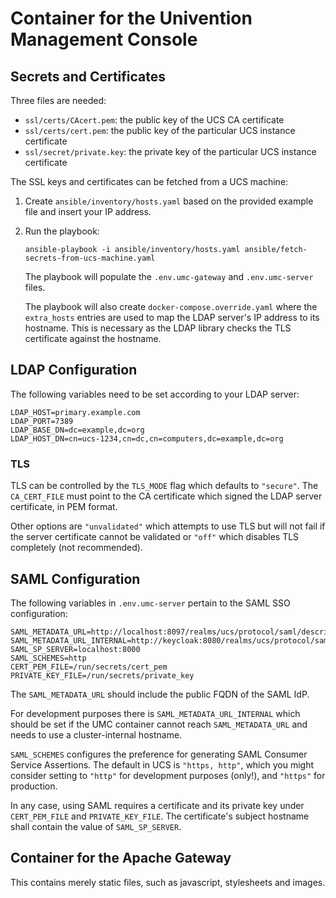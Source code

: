 # Container for the Univention Management Console

## Secrets and Certificates

Three files are needed:
- `ssl/certs/CAcert.pem`: the public key of the UCS CA certificate
- `ssl/certs/cert.pem`: the public key of the particular UCS instance certificate
- `ssl/secret/private.key`: the private key of the particular UCS instance certificate

The SSL keys and certificates can be fetched from a UCS machine:
1. Create `ansible/inventory/hosts.yaml` based on the provided example file and insert your IP address.
2. Run the playbook:
    ```
    ansible-playbook -i ansible/inventory/hosts.yaml ansible/fetch-secrets-from-ucs-machine.yaml
    ```
   The playbook will populate the `.env.umc-gateway` and `.env.umc-server` files.

   The playbook will also create `docker-compose.override.yaml`
   where the `extra_hosts` entries are used to map the LDAP server's IP address to its hostname.
   This is necessary as the LDAP library checks the TLS certificate against the hostname.

## LDAP Configuration

The following variables need to be set according to your LDAP server:
```
LDAP_HOST=primary.example.com
LDAP_PORT=7389
LDAP_BASE_DN=dc=example,dc=org
LDAP_HOST_DN=cn=ucs-1234,cn=dc,cn=computers,dc=example,dc=org
```

### TLS

TLS can be controlled by the `TLS_MODE` flag which defaults to `"secure"`.
The `CA_CERT_FILE` must point to the CA certificate which signed the LDAP server certificate,
in PEM format.

Other options are `"unvalidated"` which attempts to use TLS but will not fail
if the server certificate cannot be validated
or `"off"` which disables TLS completely (not recommended).


## SAML Configuration

The following variables in `.env.umc-server` pertain to the SAML SSO configuration:
```
SAML_METADATA_URL=http://localhost:8097/realms/ucs/protocol/saml/descriptor
SAML_METADATA_URL_INTERNAL=http://keycloak:8080/realms/ucs/protocol/saml/descriptor
SAML_SP_SERVER=localhost:8000
SAML_SCHEMES=http
CERT_PEM_FILE=/run/secrets/cert_pem
PRIVATE_KEY_FILE=/run/secrets/private_key
```

The `SAML_METADATA_URL` should include the public FQDN of the SAML IdP.

For development purposes there is `SAML_METADATA_URL_INTERNAL`
which should be set if the UMC container cannot reach `SAML_METADATA_URL`
and needs to use a cluster-internal hostname.

`SAML_SCHEMES` configures the preference for generating SAML Consumer Service Assertions.
The default in UCS is `"https, http"`,
which you might consider setting to `"http"` for development purposes (only!),
and `"https"` for production.

In any case, using SAML requires a certificate and its private key under
`CERT_PEM_FILE` and `PRIVATE_KEY_FILE`.
The certificate's subject hostname shall contain the value of `SAML_SP_SERVER`.

## Container for the Apache Gateway

This contains merely static files, such as javascript, stylesheets and images.
